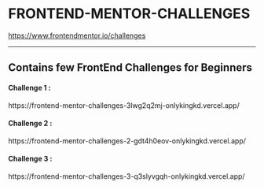 # FRONTEND-MENTOR-CHALLENGES
https://www.frontendmentor.io/challenges

---
<p> <h2> Contains few FrontEnd Challenges for Beginners </h2> </p>

<p> <h4> Challenge 1 : </h4> https://frontend-mentor-challenges-3lwg2q2mj-onlykingkd.vercel.app/ </p>
<p> <h4> Challenge 2 : </h4> https://frontend-mentor-challenges-2-gdt4h0eov-onlykingkd.vercel.app/ </p>
<p> <h4> Challenge 3 : </h4> https://frontend-mentor-challenges-3-q3slyvgqh-onlykingkd.vercel.app/ </p>
